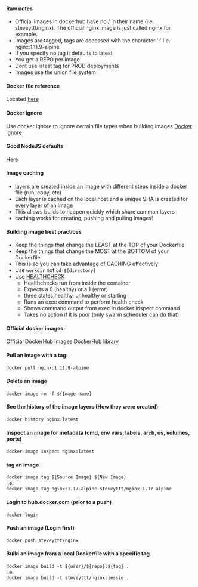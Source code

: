 #### Raw notes
* Official images in dockerhub have no / in their name (i.e. steveyttt/nginx). The official nginx image is just called nginx for example.
* Images are tagged, tags are accessed with the character ':' i.e. nginx:1.11.9-alpine
* If you specify no tag it defaults to latest
* You get a REPO per image
* Dont use latest tag for PROD deployments
* Images use the union file system

#### Docker file reference
Located [here](https://docs.docker.com/engine/reference/builder/)

#### Docker ignore  
Use docker ignore to ignore certain file types when building images
[Docker ignore](https://docs.docker.com/engine/reference/builder/#dockerignore-file)
#### Good NodeJS defaults
[Here](https://github.com/BretFisher/node-docker-good-defaults)

#### Image caching
* layers are created inside an image with different steps inside a docker file (run, copy, etc)
* Each layer is cached on the local host and a unique SHA is created for every layer of an image
* This allows builds to happen quickly which share common layers
* caching works for creating, pushing and pulling images!

#### Building image best practices
* Keep the things that change the LEAST at the TOP of your Dockerfile
* Keep the things that change the MOST at the BOTTOM of your Dockerfile
* This is so you can take advantage of CACHING effectively
* Use ```workdir``` not ```cd ${directory}```
* Use [HEALTHCHECK](https://docs.docker.com/engine/reference/builder/#healthcheck)
    * Healthchecks run from inside the container
    * Expects a 0 (healthy) or a 1 (error)
    * three states,healthy, unhealthy or starting
    * Runs an exec command to perform health check
    * Shows command output from exec in docker inspect command
    * Takes no action if it is poor (only swarm scheduler can do that)

#### Official docker images:
[Official DockerHub Images](https://github.com/docker-library/official-images/tree/master/library)
[DockerHub library](https://github.com/docker-library)

#### Pull an image with a tag:
```docker pull nginx:1.11.9-alpine```

#### Delete an image
```docker image rm -f ${Image name}```

#### See the history of the image layers (How they were created)
```docker history nginx:latest```

#### Inspect an image for metadata (cmd, env vars, labels, arch, os, volumes, ports)
```docker image inspect nginx:latest```

#### tag an image
```docker image tag ${Source Image} ${New Image}```   
i.e.  
```docker image tag nginx:1.17-alpine steveyttt/nginx:1.17-alpine```

#### Login to hub.docker.com (prior to a push)
```docker login```

#### Push an image (Login first)
```docker push steveyttt/nginx```

#### Build an image from a local Dockerfile with a specific tag
```docker image build -t ${user}/${repo}:${tag} .```  
i.e.  
```docker image build -t steveyttt/nginx:jessie .```